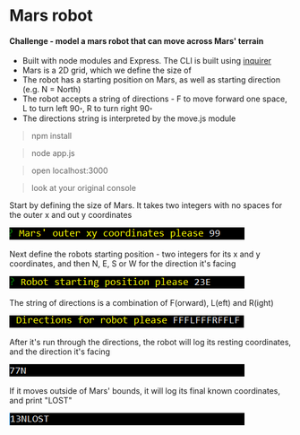 Mars robot
=================

#### Challenge - model a mars robot that can move across Mars' terrain

* Built with node modules and Express. The CLI is built using [inquirer](https://www.npmjs.com/package/inquirer) 
* Mars is a 2D grid, which we define the size of
* The robot has a starting position on Mars, as well as starting direction (e.g. N = North)
* The robot accepts a string of directions - F to move forward one space, L to turn left 90&#x0970;, R to turn right 90&#x0970;
* The directions string is interpreted by the move.js module

> npm install

> node app.js

> open localhost:3000

> look at your original console

Start by defining the size of Mars. It takes two integers with no spaces for the outer x and out y coordinates

![img1]

Next define the robots starting position - two integers for its x and y coordinates, and then N, E, S or W for the direction it's facing

![img2]

The string of directions is a combination of F(orward), L(eft) and R(ight)

![img3]

After it's run through the directions, the robot will log its resting coordinates, and the direction it's facing

![img4]

If it moves outside of Mars' bounds, it will log its final known coordinates, and print "LOST"

![img5]

[img1]: https://github.com/ckpantelides/mars-robot/blob/assets/images/mars1.png
[img2]: https://github.com/ckpantelides/mars-robot/blob/assets/images/mars2.png
[img3]: https://github.com/ckpantelides/mars-robot/blob/assets/images/mars3.png
[img4]: https://github.com/ckpantelides/mars-robot/blob/assets/images/mars4.png
[img5]: https://github.com/ckpantelides/mars-robot/blob/assets/images/mars5.png
